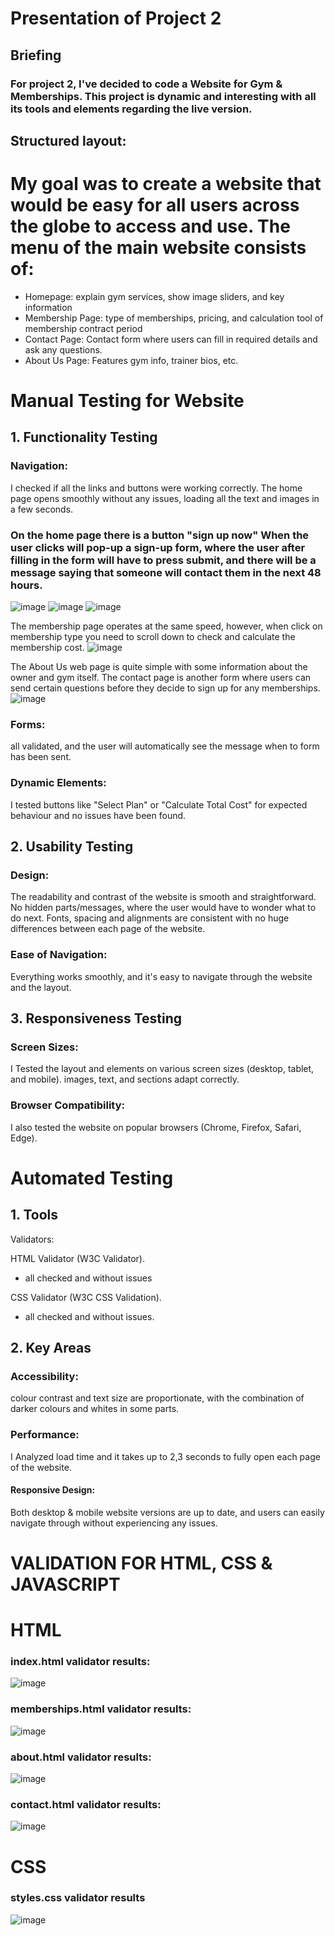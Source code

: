 # Presentation of Project 2

## Briefing 
### For project 2, I've decided to code a Website for Gym & Memberships. This project is dynamic and interesting with all its tools and elements regarding the live version. 

## Structured layout: 
# My goal was to create a website that would be easy for all users across the globe to access and use. The menu of the main website consists of: 
- Homepage: explain gym services, show image sliders, and key information
- Membership Page: type of memberships, pricing, and calculation tool of membership contract period
- Contact Page: Contact form where users can fill in required details and ask any questions. 
- About Us Page: Features gym info, trainer bios, etc.

# Manual Testing for Website

## 1. Functionality Testing
### Navigation:
I checked if all the links and buttons were working correctly. 
The home page opens smoothly without any issues, loading all the text and images in a few seconds.
### On the home page there is a button "sign up now" When the user clicks will pop-up a sign-up form, where the user after filling in the form will have to press submit, and there will be a message saying that someone will contact them in the next 48 hours. 

![image](https://github.com/user-attachments/assets/67f089d2-e2ce-4761-a336-81e3a803d4d7)
![image](https://github.com/user-attachments/assets/c24e33c9-548d-4f0e-85cf-8e826b50bbb1)
![image](https://github.com/user-attachments/assets/54986e8d-b005-4cdb-ad1f-d4d01bba1bb1)

The membership page operates at the same speed, however, when click on membership type you need to scroll down to check and calculate the membership cost.
![image](https://github.com/user-attachments/assets/13b14196-1162-4e39-8759-80c7b90294b8)

The About Us web page is quite simple with some information about the owner and gym itself. 
The contact page is another form where users can send certain questions before they decide to sign up for any memberships. 
![image](https://github.com/user-attachments/assets/495d5db9-e81b-47fe-bd20-0b9285d2cc92)

### Forms:
all validated, and the user will automatically see the message when to form has been sent. 

### Dynamic Elements:
I tested buttons like "Select Plan" or "Calculate Total Cost" for expected behaviour and no issues have been found. 

## 2. Usability Testing
### Design:
The readability and contrast of the website is smooth and straightforward. No hidden parts/messages, where the user would have to wonder what to do next. 
Fonts, spacing and alignments are consistent with no huge differences between each page of the website. 
### Ease of Navigation:
Everything works smoothly, and it's easy to navigate through the website and the layout. 

## 3. Responsiveness Testing
### Screen Sizes:
I Tested the layout and elements on various screen sizes (desktop, tablet, and mobile).
images, text, and sections adapt correctly.
### Browser Compatibility:
I also tested the website on popular browsers (Chrome, Firefox, Safari, Edge).

# Automated Testing

## 1. Tools
Validators:

HTML Validator (W3C Validator).
- all checked and without issues
  
CSS Validator (W3C CSS Validation).
- all checked and without issues. 

## 2. Key Areas
### Accessibility:

colour contrast and text size are proportionate, with the combination of darker colours and whites in some parts. 

### Performance:
I Analyzed load time and it takes up to 2,3 seconds to fully open each page of the website. 

#### Responsive Design:
Both desktop & mobile website versions are up to date, and users can easily navigate through without experiencing any issues. 

# VALIDATION FOR HTML, CSS & JAVASCRIPT

# HTML

### index.html validator results: 

![image](https://github.com/user-attachments/assets/8ba7151c-d1df-477b-adcd-2fdd2fcd1c23)

### memberships.html validator results: 

![image](https://github.com/user-attachments/assets/d9bd6ea2-25cb-4800-8505-148bc5d99f4a)

### about.html validator results: 

![image](https://github.com/user-attachments/assets/851224d0-0ba7-4f05-9ede-0af232219129)

### contact.html validator results: 

![image](https://github.com/user-attachments/assets/e78ad0b7-920b-41b2-932c-92a1460bf7f2)

# CSS 

### styles.css validator results 

![image](https://github.com/user-attachments/assets/6aafa35b-24a7-455d-9450-615b85df1ddc)







